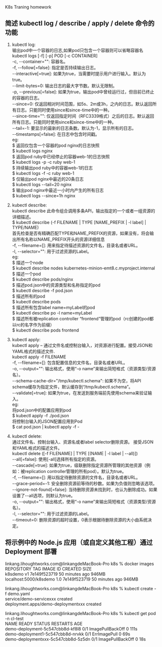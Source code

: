 K8s Traning homework

## 简述 kubectl log / describe / apply / delete 命令的功能  
1. kubectl log:  
输出pod中一个容器的日志,如果pod只包含一个容器则可以省略容器名  
kubectl logs [-f] [-p] POD [-c CONTAINER]   
 -c, --container="": 容器名。   
 -f, --follow[=false]: 指定是否持续输出日志。   
      --interactive[=true]: 如果为true，当需要时提示用户进行输入。默认为true。  
      --limit-bytes=0: 输出日志的最大字节数。默认无限制。   
 -p, --previous[=false]: 如果为true，输出pod中曾经运行过，但目前已终止的容器的日志。   
      --since=0: 仅返回相对时间范围，如5s、2m或3h，之内的日志。默认返回所有日志。只能同时使用since和since-time中的一种。  
      --since-time="": 仅返回指定时间（RFC3339格式）之后的日志。默认返回所有日志。只能同时使用since和since-time中的一种。  
      --tail=-1: 要显示的最新的日志条数。默认为-1，显示所有的日志。  
      --timestamps[=false]: 在日志中包含时间戳。      
eg:  
$  返回仅包含一个容器的pod nginx的日志快照  
$ kubectl logs nginx  
$  返回pod ruby中已经停止的容器web-1的日志快照  
$ kubectl logs -p -c ruby web-1  
$  持续输出pod ruby中的容器web-1的日志  
$ kubectl logs -f -c ruby web-1  
$ 仅输出pod nginx中最近的20条日志  
$ kubectl logs --tail=20 nginx  
$  输出pod nginx中最近一小时内产生的所有日志  
$ kubectl logs --since=1h nginx   
    
2. kubectl describe:   
kubectl describe 此命令组合调用多条API，输出指定的一个或者一组资源的详细描述。  
$ kubectl describe (-f FILENAME | TYPE [NAME_PREFIX | -l label] | TYPE/NAME)  
首先检查是否有精确匹配TYPE和NAME_PREFIX的资源，如果没有，将会输出所有名称以NAME_PREFIX开头的资源详细信息  
 -f, --filename=[]: 用来指定待描述资源的文件名，目录名或者URL。  
 -l, --selector="": 用于过滤资源的Label。   
eg:    
$  描述一个node   
$ kubectl describe nodes kubernetes-minion-emt8.c.myproject.internal  
$ 描述一个pod  
$ kubectl describe pods/nginx  
$  描述pod.json中的资源类型和名称指定的pod  
$ kubectl describe -f pod.json  
$  描述所有的pod  
$ kubectl describe pods  
$  描述所有包含label name=myLabel的pod  
$ kubectl describe po -l name=myLabel  
$ 描述所有被replication controller “frontend”管理的pod（rc创建的pod都以rc的名字作为前缀）  
$ kubectl describe pods frontend    
    
3. kubectl apply:    
kubectl apply – 通过文件名或控制台输入，对资源进行配置。接受JSON和YAML格式的描述文件.    
kubectl apply -f FILENAME   
 -f, --filename=[]: 包含配置信息的文件名，目录名或者URL。  
 -o, --output="": 输出格式，使用“-o name”来输出简短格式（资源类型/资源名）。   
      --schema-cache-dir="/tmp/kubectl.schema": 如果不为空，将API schema缓存为指定文件，默认缓存到“/tmp/kubectl.schema”。  
      --validate[=true]: 如果为true，在发送到服务端前先使用schema来验证输入。     
eg:   
  将pod.json中的配置应用到pod  
$ kubectl apply -f ./pod.json  
  将控制台输入的JSON配置应用到Pod  
$ cat pod.json | kubectl apply -f -  
    
4. kubectl delete:  
通过文件名、控制台输入、资源名或者label selector删除资源。 接受JSON和YAML格式的描述文件。  
kubectl delete ([-f FILENAME] | TYPE [(NAME | -l label | --all)])  
      --all[=false]: 使用[-all]选择所有指定的资源。  
      --cascade[=true]: 如果为true，级联删除指定资源所管理的其他资源（例如：被replication controller管理的所有pod）。默认为true。   
  -f, --filename=[]: 用以指定待删除资源的文件名，目录名或者URL。  
      --grace-period=-1: 安全删除资源前等待的秒数。如果为负值则忽略该选项。  
      --ignore-not-found[=false]: 当待删除资源未找到时，也认为删除成功。如果设置了--all选项，则默认为true。   
  -o, --output="": 输出格式，使用“-o name”来输出简短格式（资源类型/资源名）。   
  -l, --selector="": 用于过滤资源的Label。  
      --timeout=0: 删除资源的超时设置，0表示根据待删除资源的大小由系统决定。  



## 将示例中的 Node.js 应用（或自定义其他工程）通过 Deployment 部署
 linkang.lihoughtworks.com@linkangdeMacBook-Pro k8s % docker images  
REPOSITORY                       TAG       IMAGE ID       CREATED          SIZE   
k8sdemo                          v1        7e149f523719   50 minutes ago   946MB   
localhost:5000/k8sdemo           1.0       7e149f523719   50 minutes ago   946MB  
 
linkang.lihoughtworks.com@linkangdeMacBook-Pro k8s % kubectl create  -f demo.yaml    
service/demo-servicexxx created   
deployment.apps/demo-deploymentxxx created    

linkang.lihoughtworks.com@linkangdeMacBook-Pro k8s % kubectl get pod -n cl-test   
NAME                                  READY   STATUS             RESTARTS   AGE   
demo-deployment-5c547cbb8d-kf8l8      0/1     ImagePullBackOff   0          111s   
demo-deployment1-5c547cbb8d-nrvkk     0/1     ErrImagePull       0          69s   
demo-deploymentxxx-5c547cbb8d-5z5dn   0/1     ImagePullBackOff   0          18s    
